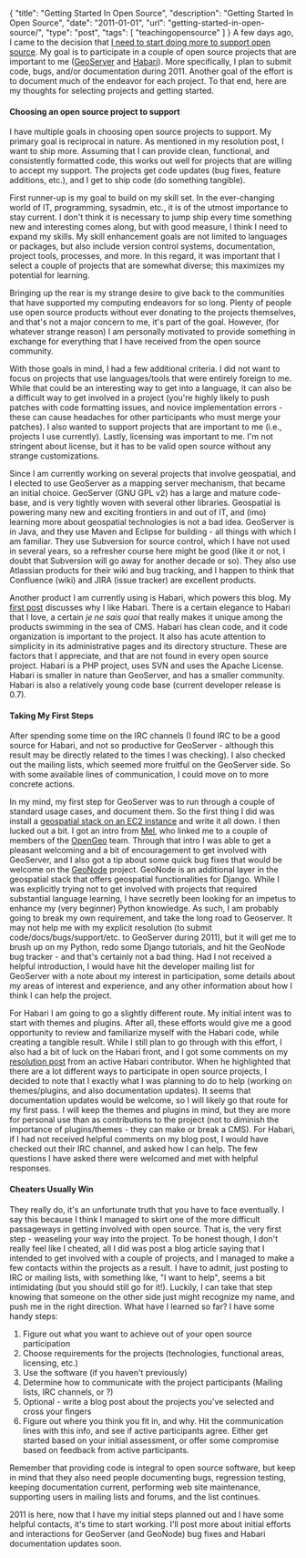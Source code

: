 {
  "title": "Getting Started In Open Source",
  "description": "Getting Started In Open Source",
  "date": "2011-01-01",
  "url": "getting-started-in-open-source/",
  "type": "post",
  "tags": [
    "teachingopensource"
  ]
}
A few days ago, I came to the decision that [I need to start doing more to support open source](http://imperialwicket.com/new-years-resolution-more-open-source-participation).  My goal is to participate in a couple of open source projects that are important to me ([GeoServer](http://geoserver.org) and [Habari](http://habariproject.org)).  More specifically, I plan to submit code, bugs, and/or documentation during 2011\.  Another goal of the effort is to document much of the endeavor for each project.  To that end, here are my thoughts for selecting projects and getting started.

#### Choosing an open source project to support

I have multiple goals in choosing open source projects to support.  My primary goal is reciprocal in nature.  As mentioned in my resolution post, I want to ship more.  Assuming that I can provide clean, functional, and consistently formatted code, this works out well for projects that are willing to accept my support.  The projects get code updates (bug fixes, feature additions, etc.), and I get to ship code (do something tangible).  

First runner-up is my goal to build on my skill set.  In the ever-changing world of IT, programming, sysadmin, etc., it is of the utmost importance to stay current.  I don't think it is necessary to jump ship every time something new and interesting comes along, but with good measure, I think I need to expand my skills.  My skill enhancement goals are not limited to languages or packages, but also include version control systems, documentation, project tools, processes, and more.  In this regard, it was important that I select a couple of projects that are somewhat diverse; this maximizes my potential for learning.   

Bringing up the rear is my strange desire to give back to the communities that have supported my computing endeavors for so long.  Plenty of people use open source products without ever donating to the projects themselves, and that's not a major concern to me, it's part of the goal.  However, (for whatever strange reason) I am personally motivated to provide something in exchange for everything that I have received from the open source community.  

With those goals in mind, I had a few additional criteria.  I did not want to focus on projects that use languages/tools that were entirely foreign to me.  While that could be an interesting way to get into a language, it can also be a difficult way to get involved in a project (you're highly likely to push patches with code formatting issues, and novice implementation errors - these can cause headaches for other participants who must merge your patches).  I also wanted to support projects that are important to me (i.e., projects I use currently).  Lastly, licensing was important to me.  I'm not stringent about license, but it has to be valid open source without any strange customizations.  

Since I am currently working on several projects that involve geospatial, and I elected to use GeoServer as a mapping server mechanism, that became an initial choice.  GeoServer (GNU GPL v2) has a large and mature code-base, and is very tightly woven with several other libraries.  Geospatial is powering many new and exciting frontiers in and out of IT, and (imo) learning more about geospatial technologies is not a bad idea.  GeoServer is in Java, and they use Maven and Eclipse for building - all things with which I am familiar.  They use Subversion for source control, which I have not used in several years, so a refresher course here might be good (like it or not, I doubt that Subversion will go away for another decade or so).  They also use Atlassian products for their wiki and bug tracking, and I happen to think that Confluence (wiki) and JIRA (issue tracker) are excellent products.  

Another product I am currently using is Habari, which powers this blog.  My [first post](http://imperialwicket.com/habari-wordpress-x-1337) discusses why I like Habari.  There is a certain elegance to Habari that I love, a certain _je ne sais quoi_ that really makes it unique among the products swimming in the sea of CMS.  Habari has clean code, and it code organization is important to the project.  It also has acute attention to simplicity in its administrative pages and its directory structure.  These are factors that I appreciate, and that are not found in every open source project.  Habari is a PHP project, uses SVN and uses the Apache License.  Habari is smaller in nature than GeoServer, and has a smaller community.  Habari is also a relatively young code base (current developer release is 0.7).  

#### Taking My First Steps

After spending some time on the IRC channels (I found IRC to be a good source for Habari, and not so productive for GeoServer - although this result may be directly related to the times I was checking).  I also checked out the mailing lists, which seemed more fruitful on the GeoServer side.  So with some available lines of communication, I could move on to more concrete actions.

In my mind, my first step for GeoServer was to run through a couple of standard usage cases, and document them.  So the first thing I did was install a [geospatial stack on an EC2 instance](http://imperialwicket.com/aws-configuring-a-geo-spatial-stack-in-amazon-linux) and write it all down.  I then lucked out a bit.  I got an intro from [Mel](http://blog.melchua.com/about/), who linked me to a couple of members of the [OpenGeo](http://opengeo.org/about/) team.  Through that intro I was able to get a pleasant welcoming and a bit of encouragement to get involved with GeoServer, and I also got a tip about some quick bug fixes that would be welcome on the [GeoNode](http://dev.geonode.org/) project.  GeoNode is an additional layer in the geospatial stack that offers geospatial functionalities for Django.  While I was explicitly trying not to get involved with projects that required substantial language learning, I have secretly been looking for an impetus to enhance my (very beginner) Python knowledge.  As such, I am probably going to break my own requirement, and take the long road to Geoserver.  It may not help me with my explicit resolution (to submit code/docs/bugs/support/etc. to GeoServer during 2011), but it will get me to brush up on my Python, redo some Django tutorials, and hit the GeoNode bug tracker - and that's certainly not a bad thing.  Had I not received a helpful introduction, I would have hit the developer mailing list for GeoServer with a note about my interest in participation, some details about my areas of interest and experience, and any other information about how I think I can help the project.  

For Habari I am going to go a slightly different route.  My initial intent was to start with themes and plugins.  After all, these efforts would give me a good opportunity to review and familiarize myself with the Habari code, while creating a tangible result.  While I still plan to go through with this effort, I also had a bit of luck on the Habari front, and I got some comments on my [resolution post](http://imperialwicket.com/new-years-resolution-more-open-source-participation) from an active Habari contributor.  When he highlighted that there are a lot different ways to participate in open source projects, I decided to note that I exactly what I was planning to do to help (working on themes/plugins, and also documentation updates).  It seems that documentation updates would be welcome, so I will likely go that route for my first pass.  I will keep the themes and plugins in mind, but they are more for personal use than as contributions to the project (not to diminish the importance of plugins/themes - they can make or break a CMS).  For Habari, if I had not received helpful comments on my blog post, I would have checked out their IRC channel, and asked how I can help.  The few questions I have asked there were welcomed and met with helpful responses.  

#### Cheaters Usually Win

They really do, it's an unfortunate truth that you have to face eventually.  I say this because I think I managed to skirt one of the more difficult passageways in getting involved with open source.  That is, the very first step - weaseling your way into the project.  To be honest though, I don't really feel like I cheated, all I did was post a blog article saying that I intended to get involved with a couple of projects, and I managed to make a few contacts within the projects as a result.  I have to admit, just posting to IRC or mailing lists, with something like, "I want to help", seems a bit intimidating (but you should still go for it!).  Luckily, I can take that step knowing that someone on the other side just might recognize my name, and push me in the right direction.  What have I learned so far?  I have some handy steps:

1.  Figure out what you want to achieve out of your open source participation
2.  Choose requirements for the projects (technologies, functional areas, licensing, etc.)
3.  Use the software (if you haven't previously)
4.  Determine how to communicate with the project participants (Mailing lists, IRC channels, or ?)
5.  Optional - write a blog post about the projects you've selected and cross your fingers
6.  Figure out where you think you fit in, and why.  Hit the communication lines with this info, and see if active participants agree.  Either get started based on your initial assessment, or offer some compromise based on feedback from active participants.

Remember that providing code is integral to open source software, but keep in mind that they also need people documenting bugs, regression testing, keeping documentation current, performing web site maintenance, supporting users in mailing lists and forums, and the list continues.  

2011 is here, now that I have my initial steps planned out and I have some helpful contacts, it's time to start working.  I'll post more about initial efforts and interactions for GeoServer (and GeoNode) bug fixes and Habari documentation updates soon.

